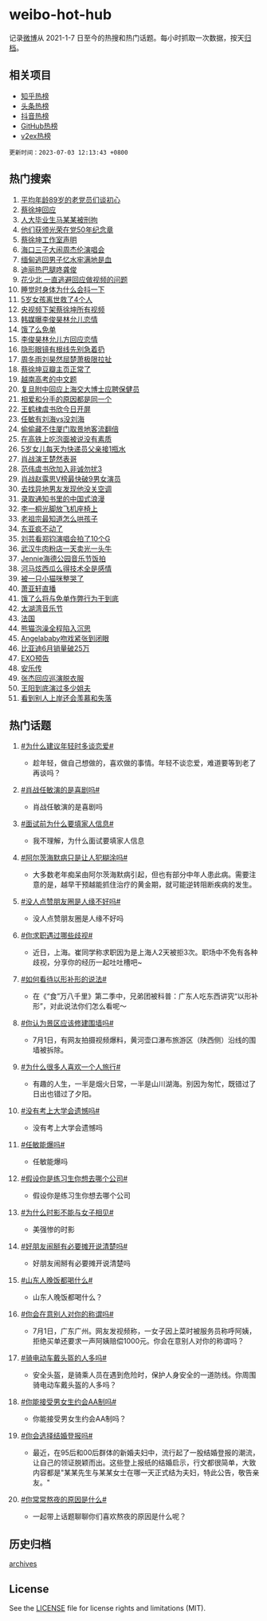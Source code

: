 # weibo-hot-hub

记录[微博](https://www.weibo.com)从 2021-1-7 日至今的热搜和热门话题。每小时抓取一次数据，按天[归档](archives)。

## 相关项目

- [知乎热榜](https://github.com/lonnyzhang423/zhihu-hot-hub)
- [头条热榜](https://github.com/lonnyzhang423/toutiao-hot-hub)
- [抖音热榜](https://github.com/lonnyzhang423/douyin-hot-hub)
- [GitHub热榜](https://github.com/lonnyzhang423/github-hot-hub)
- [v2ex热榜](https://github.com/lonnyzhang423/v2ex-hot-hub)


`更新时间：2023-07-03 12:13:43 +0800`

## 热门搜索

1. [平均年龄89岁的老党员们谈初心](https://m.weibo.cn/search?containerid=100103type%3D1%26t%3D10%26q%3D%23%E5%B9%B3%E5%9D%87%E5%B9%B4%E9%BE%8489%E5%B2%81%E7%9A%84%E8%80%81%E5%85%9A%E5%91%98%E4%BB%AC%E8%B0%88%E5%88%9D%E5%BF%83%23&stream_entry_id=51&isnewpage=1&extparam=seat%3D1%26pos%3D0%26dgr%3D0%26cate%3D10103%26c_type%3D51%26stream_entry_id%3D51%26filter_type%3Drealtimehot%26display_time%3D1688357620%26pre_seqid%3D1688357620450027374181&luicode=10000011&lfid=106003type%253D25%2526t%253D3%2526disable_hot%253D1%2526filter_type%253Drealtimehot)
1. [蔡徐坤回应](https://m.weibo.cn/search?containerid=100103type%3D1%26t%3D10%26q%3D%23%E8%94%A1%E5%BE%90%E5%9D%A4%E5%9B%9E%E5%BA%94%23&stream_entry_id=31&isnewpage=1&extparam=seat%3D1%26pos%3D0%26realpos%3D1%26dgr%3D0%26lcate%3D5001%26stream_entry_id%3D31%26flag%3D4%26band_rank%3D1%26c_type%3D31%26q%3D%2523%25E8%2594%25A1%25E5%25BE%2590%25E5%259D%25A4%25E5%259B%259E%25E5%25BA%2594%2523%26cate%3D5001%26filter_type%3Drealtimehot%26display_time%3D1688357620%26pre_seqid%3D1688357620450027374181&luicode=10000011&lfid=106003type%253D25%2526t%253D3%2526disable_hot%253D1%2526filter_type%253Drealtimehot)
1. [人大毕业生马某某被刑拘](https://m.weibo.cn/search?containerid=100103type%3D1%26t%3D10%26q%3D%23%E4%BA%BA%E5%A4%A7%E6%AF%95%E4%B8%9A%E7%94%9F%E9%A9%AC%E6%9F%90%E6%9F%90%E8%A2%AB%E5%88%91%E6%8B%98%23&stream_entry_id=31&isnewpage=1&extparam=seat%3D1%26pos%3D1%26realpos%3D2%26dgr%3D0%26lcate%3D5001%26stream_entry_id%3D31%26flag%3D4%26band_rank%3D2%26c_type%3D31%26q%3D%2523%25E4%25BA%25BA%25E5%25A4%25A7%25E6%25AF%2595%25E4%25B8%259A%25E7%2594%259F%25E9%25A9%25AC%25E6%259F%2590%25E6%259F%2590%25E8%25A2%25AB%25E5%2588%2591%25E6%258B%2598%2523%26cate%3D5001%26filter_type%3Drealtimehot%26display_time%3D1688357620%26pre_seqid%3D1688357620450027374181&luicode=10000011&lfid=106003type%253D25%2526t%253D3%2526disable_hot%253D1%2526filter_type%253Drealtimehot)
1. [他们获颁光荣在党50年纪念章](https://m.weibo.cn/search?containerid=100103type%3D1%26t%3D10%26q%3D%23%E4%BB%96%E4%BB%AC%E8%8E%B7%E9%A2%81%E5%85%89%E8%8D%A3%E5%9C%A8%E5%85%9A50%E5%B9%B4%E7%BA%AA%E5%BF%B5%E7%AB%A0%23&stream_entry_id=31&isnewpage=1&extparam=seat%3D1%26pos%3D2%26realpos%3D3%26dgr%3D0%26lcate%3D5001%26stream_entry_id%3D31%26flag%3D0%26band_rank%3D3%26c_type%3D31%26q%3D%2523%25E4%25BB%2596%25E4%25BB%25AC%25E8%258E%25B7%25E9%25A2%2581%25E5%2585%2589%25E8%258D%25A3%25E5%259C%25A8%25E5%2585%259A50%25E5%25B9%25B4%25E7%25BA%25AA%25E5%25BF%25B5%25E7%25AB%25A0%2523%26cate%3D5001%26filter_type%3Drealtimehot%26display_time%3D1688357620%26pre_seqid%3D1688357620450027374181&luicode=10000011&lfid=106003type%253D25%2526t%253D3%2526disable_hot%253D1%2526filter_type%253Drealtimehot)
1. [蔡徐坤工作室声明](https://m.weibo.cn/search?containerid=100103type%3D1%26t%3D10%26q%3D%23%E8%94%A1%E5%BE%90%E5%9D%A4%E5%B7%A5%E4%BD%9C%E5%AE%A4%E5%A3%B0%E6%98%8E%23&stream_entry_id=31&isnewpage=1&extparam=seat%3D1%26pos%3D3%26realpos%3D4%26dgr%3D0%26lcate%3D5001%26stream_entry_id%3D31%26flag%3D1%26band_rank%3D4%26c_type%3D31%26q%3D%2523%25E8%2594%25A1%25E5%25BE%2590%25E5%259D%25A4%25E5%25B7%25A5%25E4%25BD%259C%25E5%25AE%25A4%25E5%25A3%25B0%25E6%2598%258E%2523%26cate%3D5001%26filter_type%3Drealtimehot%26display_time%3D1688357620%26pre_seqid%3D1688357620450027374181&luicode=10000011&lfid=106003type%253D25%2526t%253D3%2526disable_hot%253D1%2526filter_type%253Drealtimehot)
1. [海口三子大闹周杰伦演唱会](https://m.weibo.cn/search?containerid=100103type%3D1%26t%3D10%26q%3D%23%E6%B5%B7%E5%8F%A3%E4%B8%89%E5%AD%90%E5%A4%A7%E9%97%B9%E5%91%A8%E6%9D%B0%E4%BC%A6%E6%BC%94%E5%94%B1%E4%BC%9A%23&stream_entry_id=31&isnewpage=1&extparam=seat%3D1%26pos%3D4%26realpos%3D5%26dgr%3D0%26lcate%3D5001%26stream_entry_id%3D31%26flag%3D1%26band_rank%3D5%26c_type%3D31%26q%3D%2523%25E6%25B5%25B7%25E5%258F%25A3%25E4%25B8%2589%25E5%25AD%2590%25E5%25A4%25A7%25E9%2597%25B9%25E5%2591%25A8%25E6%259D%25B0%25E4%25BC%25A6%25E6%25BC%2594%25E5%2594%25B1%25E4%25BC%259A%2523%26cate%3D5001%26filter_type%3Drealtimehot%26display_time%3D1688357620%26pre_seqid%3D1688357620450027374181&luicode=10000011&lfid=106003type%253D25%2526t%253D3%2526disable_hot%253D1%2526filter_type%253Drealtimehot)
1. [缅甸逃回男子忆水牢满地是血](https://m.weibo.cn/search?containerid=100103type%3D1%26t%3D10%26q%3D%23%E7%BC%85%E7%94%B8%E9%80%83%E5%9B%9E%E7%94%B7%E5%AD%90%E5%BF%86%E6%B0%B4%E7%89%A2%E6%BB%A1%E5%9C%B0%E6%98%AF%E8%A1%80%23&stream_entry_id=31&isnewpage=1&extparam=seat%3D1%26pos%3D5%26realpos%3D6%26dgr%3D0%26lcate%3D5001%26stream_entry_id%3D31%26flag%3D2%26band_rank%3D6%26c_type%3D31%26q%3D%2523%25E7%25BC%2585%25E7%2594%25B8%25E9%2580%2583%25E5%259B%259E%25E7%2594%25B7%25E5%25AD%2590%25E5%25BF%2586%25E6%25B0%25B4%25E7%2589%25A2%25E6%25BB%25A1%25E5%259C%25B0%25E6%2598%25AF%25E8%25A1%2580%2523%26cate%3D5001%26filter_type%3Drealtimehot%26display_time%3D1688357620%26pre_seqid%3D1688357620450027374181&luicode=10000011&lfid=106003type%253D25%2526t%253D3%2526disable_hot%253D1%2526filter_type%253Drealtimehot)
1. [迪丽热巴腿咚龚俊](https://m.weibo.cn/search?containerid=100103type%3D1%26t%3D10%26q%3D%23%E8%BF%AA%E4%B8%BD%E7%83%AD%E5%B7%B4%E8%85%BF%E5%92%9A%E9%BE%9A%E4%BF%8A%23&stream_entry_id=31&isnewpage=1&extparam=seat%3D1%26pos%3D6%26realpos%3D7%26dgr%3D0%26lcate%3D5001%26stream_entry_id%3D31%26flag%3D16%26band_rank%3D7%26c_type%3D31%26q%3D%2523%25E8%25BF%25AA%25E4%25B8%25BD%25E7%2583%25AD%25E5%25B7%25B4%25E8%2585%25BF%25E5%2592%259A%25E9%25BE%259A%25E4%25BF%258A%2523%26cate%3D5001%26filter_type%3Drealtimehot%26display_time%3D1688357620%26pre_seqid%3D1688357620450027374181&luicode=10000011&lfid=106003type%253D25%2526t%253D3%2526disable_hot%253D1%2526filter_type%253Drealtimehot)
1. [花少北 一直逃避回应做视频的问题](https://m.weibo.cn/search?containerid=100103type%3D1%26t%3D10%26q%3D%E8%8A%B1%E5%B0%91%E5%8C%97+%E4%B8%80%E7%9B%B4%E9%80%83%E9%81%BF%E5%9B%9E%E5%BA%94%E5%81%9A%E8%A7%86%E9%A2%91%E7%9A%84%E9%97%AE%E9%A2%98&stream_entry_id=31&isnewpage=1&extparam=seat%3D1%26pos%3D7%26realpos%3D8%26dgr%3D0%26lcate%3D5001%26stream_entry_id%3D31%26flag%3D1%26band_rank%3D8%26c_type%3D31%26q%3D%25E8%258A%25B1%25E5%25B0%2591%25E5%258C%2597%2520%25E4%25B8%2580%25E7%259B%25B4%25E9%2580%2583%25E9%2581%25BF%25E5%259B%259E%25E5%25BA%2594%25E5%2581%259A%25E8%25A7%2586%25E9%25A2%2591%25E7%259A%2584%25E9%2597%25AE%25E9%25A2%2598%26cate%3D5001%26filter_type%3Drealtimehot%26display_time%3D1688357620%26pre_seqid%3D1688357620450027374181&luicode=10000011&lfid=106003type%253D25%2526t%253D3%2526disable_hot%253D1%2526filter_type%253Drealtimehot)
1. [睡觉时身体为什么会抖一下](https://m.weibo.cn/search?containerid=100103type%3D1%26t%3D10%26q%3D%23%E7%9D%A1%E8%A7%89%E6%97%B6%E8%BA%AB%E4%BD%93%E4%B8%BA%E4%BB%80%E4%B9%88%E4%BC%9A%E6%8A%96%E4%B8%80%E4%B8%8B%23&stream_entry_id=31&isnewpage=1&extparam=seat%3D1%26pos%3D8%26realpos%3D9%26dgr%3D0%26lcate%3D5001%26stream_entry_id%3D31%26flag%3D2%26band_rank%3D9%26c_type%3D31%26q%3D%2523%25E7%259D%25A1%25E8%25A7%2589%25E6%2597%25B6%25E8%25BA%25AB%25E4%25BD%2593%25E4%25B8%25BA%25E4%25BB%2580%25E4%25B9%2588%25E4%25BC%259A%25E6%258A%2596%25E4%25B8%2580%25E4%25B8%258B%2523%26cate%3D5001%26filter_type%3Drealtimehot%26display_time%3D1688357620%26pre_seqid%3D1688357620450027374181&luicode=10000011&lfid=106003type%253D25%2526t%253D3%2526disable_hot%253D1%2526filter_type%253Drealtimehot)
1. [5岁女孩离世救了4个人](https://m.weibo.cn/search?containerid=100103type%3D1%26t%3D10%26q%3D%235%E5%B2%81%E5%A5%B3%E5%AD%A9%E7%A6%BB%E4%B8%96%E6%95%91%E4%BA%864%E4%B8%AA%E4%BA%BA%23&stream_entry_id=31&isnewpage=1&extparam=seat%3D1%26pos%3D9%26realpos%3D10%26dgr%3D0%26lcate%3D5001%26stream_entry_id%3D31%26flag%3D32768%26band_rank%3D10%26c_type%3D31%26q%3D%25235%25E5%25B2%2581%25E5%25A5%25B3%25E5%25AD%25A9%25E7%25A6%25BB%25E4%25B8%2596%25E6%2595%2591%25E4%25BA%25864%25E4%25B8%25AA%25E4%25BA%25BA%2523%26cate%3D5001%26filter_type%3Drealtimehot%26display_time%3D1688357620%26pre_seqid%3D1688357620450027374181&luicode=10000011&lfid=106003type%253D25%2526t%253D3%2526disable_hot%253D1%2526filter_type%253Drealtimehot)
1. [央视频下架蔡徐坤所有视频](https://m.weibo.cn/search?containerid=100103type%3D1%26t%3D10%26q%3D%23%E5%A4%AE%E8%A7%86%E9%A2%91%E4%B8%8B%E6%9E%B6%E8%94%A1%E5%BE%90%E5%9D%A4%E6%89%80%E6%9C%89%E8%A7%86%E9%A2%91%23&stream_entry_id=31&isnewpage=1&extparam=seat%3D1%26pos%3D10%26realpos%3D11%26dgr%3D0%26lcate%3D5001%26stream_entry_id%3D31%26flag%3D2%26band_rank%3D11%26c_type%3D31%26q%3D%2523%25E5%25A4%25AE%25E8%25A7%2586%25E9%25A2%2591%25E4%25B8%258B%25E6%259E%25B6%25E8%2594%25A1%25E5%25BE%2590%25E5%259D%25A4%25E6%2589%2580%25E6%259C%2589%25E8%25A7%2586%25E9%25A2%2591%2523%26cate%3D5001%26filter_type%3Drealtimehot%26display_time%3D1688357620%26pre_seqid%3D1688357620450027374181&luicode=10000011&lfid=106003type%253D25%2526t%253D3%2526disable_hot%253D1%2526filter_type%253Drealtimehot)
1. [韩媒曝李俊昊林允儿恋情](https://m.weibo.cn/search?containerid=100103type%3D1%26t%3D10%26q%3D%23%E9%9F%A9%E5%AA%92%E6%9B%9D%E6%9D%8E%E4%BF%8A%E6%98%8A%E6%9E%97%E5%85%81%E5%84%BF%E6%81%8B%E6%83%85%23&stream_entry_id=31&isnewpage=1&extparam=seat%3D1%26pos%3D11%26realpos%3D12%26dgr%3D0%26lcate%3D5001%26stream_entry_id%3D31%26flag%3D1%26band_rank%3D12%26c_type%3D31%26q%3D%2523%25E9%259F%25A9%25E5%25AA%2592%25E6%259B%259D%25E6%259D%258E%25E4%25BF%258A%25E6%2598%258A%25E6%259E%2597%25E5%2585%2581%25E5%2584%25BF%25E6%2581%258B%25E6%2583%2585%2523%26cate%3D5001%26filter_type%3Drealtimehot%26display_time%3D1688357620%26pre_seqid%3D1688357620450027374181&luicode=10000011&lfid=106003type%253D25%2526t%253D3%2526disable_hot%253D1%2526filter_type%253Drealtimehot)
1. [饿了么免单](https://m.weibo.cn/search?containerid=100103type%3D1%26t%3D10%26q%3D%E9%A5%BF%E4%BA%86%E4%B9%88%E5%85%8D%E5%8D%95&stream_entry_id=31&isnewpage=1&extparam=seat%3D1%26pos%3D12%26realpos%3D13%26dgr%3D0%26lcate%3D5001%26stream_entry_id%3D31%26flag%3D1%26band_rank%3D13%26c_type%3D31%26q%3D%25E9%25A5%25BF%25E4%25BA%2586%25E4%25B9%2588%25E5%2585%258D%25E5%258D%2595%26cate%3D5001%26filter_type%3Drealtimehot%26display_time%3D1688357620%26pre_seqid%3D1688357620450027374181&luicode=10000011&lfid=106003type%253D25%2526t%253D3%2526disable_hot%253D1%2526filter_type%253Drealtimehot)
1. [李俊昊林允儿方回应恋情](https://m.weibo.cn/search?containerid=100103type%3D1%26t%3D10%26q%3D%23%E6%9D%8E%E4%BF%8A%E6%98%8A%E6%9E%97%E5%85%81%E5%84%BF%E6%96%B9%E5%9B%9E%E5%BA%94%E6%81%8B%E6%83%85%23&stream_entry_id=31&isnewpage=1&extparam=seat%3D1%26pos%3D13%26realpos%3D14%26dgr%3D0%26lcate%3D5001%26stream_entry_id%3D31%26flag%3D1%26band_rank%3D14%26c_type%3D31%26q%3D%2523%25E6%259D%258E%25E4%25BF%258A%25E6%2598%258A%25E6%259E%2597%25E5%2585%2581%25E5%2584%25BF%25E6%2596%25B9%25E5%259B%259E%25E5%25BA%2594%25E6%2581%258B%25E6%2583%2585%2523%26cate%3D5001%26filter_type%3Drealtimehot%26display_time%3D1688357620%26pre_seqid%3D1688357620450027374181&luicode=10000011&lfid=106003type%253D25%2526t%253D3%2526disable_hot%253D1%2526filter_type%253Drealtimehot)
1. [隐形眼镜有根线先别急着扔](https://m.weibo.cn/search?containerid=100103type%3D1%26t%3D10%26q%3D%23%E9%9A%90%E5%BD%A2%E7%9C%BC%E9%95%9C%E6%9C%89%E6%A0%B9%E7%BA%BF%E5%85%88%E5%88%AB%E6%80%A5%E7%9D%80%E6%89%94%23&stream_entry_id=31&isnewpage=1&extparam=seat%3D1%26pos%3D14%26realpos%3D15%26dgr%3D0%26lcate%3D5001%26stream_entry_id%3D31%26flag%3D2%26band_rank%3D15%26c_type%3D31%26q%3D%2523%25E9%259A%2590%25E5%25BD%25A2%25E7%259C%25BC%25E9%2595%259C%25E6%259C%2589%25E6%25A0%25B9%25E7%25BA%25BF%25E5%2585%2588%25E5%2588%25AB%25E6%2580%25A5%25E7%259D%2580%25E6%2589%2594%2523%26cate%3D5001%26filter_type%3Drealtimehot%26display_time%3D1688357620%26pre_seqid%3D1688357620450027374181&luicode=10000011&lfid=106003type%253D25%2526t%253D3%2526disable_hot%253D1%2526filter_type%253Drealtimehot)
1. [周冬雨刘昊然屈楚萧极限拉扯](https://m.weibo.cn/search?containerid=100103type%3D1%26t%3D10%26q%3D%23%E5%91%A8%E5%86%AC%E9%9B%A8%E5%88%98%E6%98%8A%E7%84%B6%E5%B1%88%E6%A5%9A%E8%90%A7%E6%9E%81%E9%99%90%E6%8B%89%E6%89%AF%23&stream_entry_id=31&isnewpage=1&extparam=seat%3D1%26pos%3D15%26realpos%3D16%26dgr%3D0%26lcate%3D5001%26stream_entry_id%3D31%26flag%3D0%26band_rank%3D16%26c_type%3D31%26q%3D%2523%25E5%2591%25A8%25E5%2586%25AC%25E9%259B%25A8%25E5%2588%2598%25E6%2598%258A%25E7%2584%25B6%25E5%25B1%2588%25E6%25A5%259A%25E8%2590%25A7%25E6%259E%2581%25E9%2599%2590%25E6%258B%2589%25E6%2589%25AF%2523%26cate%3D5001%26filter_type%3Drealtimehot%26display_time%3D1688357620%26pre_seqid%3D1688357620450027374181&luicode=10000011&lfid=106003type%253D25%2526t%253D3%2526disable_hot%253D1%2526filter_type%253Drealtimehot)
1. [蔡徐坤豆瓣主页正常了](https://m.weibo.cn/search?containerid=100103type%3D1%26t%3D10%26q%3D%E8%94%A1%E5%BE%90%E5%9D%A4%E8%B1%86%E7%93%A3%E4%B8%BB%E9%A1%B5%E6%AD%A3%E5%B8%B8%E4%BA%86&stream_entry_id=31&isnewpage=1&extparam=seat%3D1%26pos%3D16%26realpos%3D17%26dgr%3D0%26lcate%3D5001%26stream_entry_id%3D31%26flag%3D0%26band_rank%3D17%26c_type%3D31%26q%3D%25E8%2594%25A1%25E5%25BE%2590%25E5%259D%25A4%25E8%25B1%2586%25E7%2593%25A3%25E4%25B8%25BB%25E9%25A1%25B5%25E6%25AD%25A3%25E5%25B8%25B8%25E4%25BA%2586%26cate%3D5001%26filter_type%3Drealtimehot%26display_time%3D1688357620%26pre_seqid%3D1688357620450027374181&luicode=10000011&lfid=106003type%253D25%2526t%253D3%2526disable_hot%253D1%2526filter_type%253Drealtimehot)
1. [越南高考的中文题](https://m.weibo.cn/search?containerid=100103type%3D1%26t%3D10%26q%3D%E8%B6%8A%E5%8D%97%E9%AB%98%E8%80%83%E7%9A%84%E4%B8%AD%E6%96%87%E9%A2%98&stream_entry_id=31&isnewpage=1&extparam=seat%3D1%26pos%3D17%26realpos%3D18%26dgr%3D0%26lcate%3D5001%26stream_entry_id%3D31%26flag%3D0%26band_rank%3D18%26c_type%3D31%26q%3D%25E8%25B6%258A%25E5%258D%2597%25E9%25AB%2598%25E8%2580%2583%25E7%259A%2584%25E4%25B8%25AD%25E6%2596%2587%25E9%25A2%2598%26cate%3D5001%26filter_type%3Drealtimehot%26display_time%3D1688357620%26pre_seqid%3D1688357620450027374181&luicode=10000011&lfid=106003type%253D25%2526t%253D3%2526disable_hot%253D1%2526filter_type%253Drealtimehot)
1. [复旦附中回应上海交大博士应聘保健员](https://m.weibo.cn/search?containerid=100103type%3D1%26t%3D10%26q%3D%23%E5%A4%8D%E6%97%A6%E9%99%84%E4%B8%AD%E5%9B%9E%E5%BA%94%E4%B8%8A%E6%B5%B7%E4%BA%A4%E5%A4%A7%E5%8D%9A%E5%A3%AB%E5%BA%94%E8%81%98%E4%BF%9D%E5%81%A5%E5%91%98%23&stream_entry_id=31&isnewpage=1&extparam=seat%3D1%26pos%3D18%26realpos%3D19%26dgr%3D0%26lcate%3D5001%26stream_entry_id%3D31%26flag%3D1%26band_rank%3D19%26c_type%3D31%26q%3D%2523%25E5%25A4%258D%25E6%2597%25A6%25E9%2599%2584%25E4%25B8%25AD%25E5%259B%259E%25E5%25BA%2594%25E4%25B8%258A%25E6%25B5%25B7%25E4%25BA%25A4%25E5%25A4%25A7%25E5%258D%259A%25E5%25A3%25AB%25E5%25BA%2594%25E8%2581%2598%25E4%25BF%259D%25E5%2581%25A5%25E5%2591%2598%2523%26cate%3D5001%26filter_type%3Drealtimehot%26display_time%3D1688357620%26pre_seqid%3D1688357620450027374181&luicode=10000011&lfid=106003type%253D25%2526t%253D3%2526disable_hot%253D1%2526filter_type%253Drealtimehot)
1. [相爱和分手的原因都是同一个](https://m.weibo.cn/search?containerid=100103type%3D1%26t%3D10%26q%3D%E7%9B%B8%E7%88%B1%E5%92%8C%E5%88%86%E6%89%8B%E7%9A%84%E5%8E%9F%E5%9B%A0%E9%83%BD%E6%98%AF%E5%90%8C%E4%B8%80%E4%B8%AA&stream_entry_id=31&isnewpage=1&extparam=seat%3D1%26pos%3D19%26realpos%3D20%26dgr%3D0%26lcate%3D5001%26stream_entry_id%3D31%26flag%3D0%26band_rank%3D20%26c_type%3D31%26q%3D%25E7%259B%25B8%25E7%2588%25B1%25E5%2592%258C%25E5%2588%2586%25E6%2589%258B%25E7%259A%2584%25E5%258E%259F%25E5%259B%25A0%25E9%2583%25BD%25E6%2598%25AF%25E5%2590%258C%25E4%25B8%2580%25E4%25B8%25AA%26cate%3D5001%26filter_type%3Drealtimehot%26display_time%3D1688357620%26pre_seqid%3D1688357620450027374181&luicode=10000011&lfid=106003type%253D25%2526t%253D3%2526disable_hot%253D1%2526filter_type%253Drealtimehot)
1. [王鹤棣虞书欣今日开屏](https://m.weibo.cn/search?containerid=100103type%3D1%26t%3D10%26q%3D%23%E7%8E%8B%E9%B9%A4%E6%A3%A3%E8%99%9E%E4%B9%A6%E6%AC%A3%E4%BB%8A%E6%97%A5%E5%BC%80%E5%B1%8F%23&stream_entry_id=31&isnewpage=1&extparam=seat%3D1%26pos%3D20%26realpos%3D21%26dgr%3D0%26lcate%3D5001%26stream_entry_id%3D31%26flag%3D1%26band_rank%3D21%26c_type%3D31%26q%3D%2523%25E7%258E%258B%25E9%25B9%25A4%25E6%25A3%25A3%25E8%2599%259E%25E4%25B9%25A6%25E6%25AC%25A3%25E4%25BB%258A%25E6%2597%25A5%25E5%25BC%2580%25E5%25B1%258F%2523%26cate%3D5001%26filter_type%3Drealtimehot%26display_time%3D1688357620%26pre_seqid%3D1688357620450027374181&luicode=10000011&lfid=106003type%253D25%2526t%253D3%2526disable_hot%253D1%2526filter_type%253Drealtimehot)
1. [任敏有刘海vs没刘海](https://m.weibo.cn/search?containerid=100103type%3D1%26t%3D10%26q%3D%23%E4%BB%BB%E6%95%8F%E6%9C%89%E5%88%98%E6%B5%B7vs%E6%B2%A1%E5%88%98%E6%B5%B7%23&stream_entry_id=31&isnewpage=1&extparam=seat%3D1%26pos%3D21%26realpos%3D22%26dgr%3D0%26lcate%3D5001%26stream_entry_id%3D31%26flag%3D1%26band_rank%3D22%26c_type%3D31%26q%3D%2523%25E4%25BB%25BB%25E6%2595%258F%25E6%259C%2589%25E5%2588%2598%25E6%25B5%25B7vs%25E6%25B2%25A1%25E5%2588%2598%25E6%25B5%25B7%2523%26cate%3D5001%26filter_type%3Drealtimehot%26display_time%3D1688357620%26pre_seqid%3D1688357620450027374181&luicode=10000011&lfid=106003type%253D25%2526t%253D3%2526disable_hot%253D1%2526filter_type%253Drealtimehot)
1. [偷偷藏不住厦门取景地客流翻倍](https://m.weibo.cn/search?containerid=100103type%3D1%26t%3D10%26q%3D%23%E5%81%B7%E5%81%B7%E8%97%8F%E4%B8%8D%E4%BD%8F%E5%8E%A6%E9%97%A8%E5%8F%96%E6%99%AF%E5%9C%B0%E5%AE%A2%E6%B5%81%E7%BF%BB%E5%80%8D%23&stream_entry_id=31&isnewpage=1&extparam=seat%3D1%26pos%3D22%26realpos%3D23%26dgr%3D0%26lcate%3D5001%26stream_entry_id%3D31%26flag%3D1%26band_rank%3D23%26c_type%3D31%26q%3D%2523%25E5%2581%25B7%25E5%2581%25B7%25E8%2597%258F%25E4%25B8%258D%25E4%25BD%258F%25E5%258E%25A6%25E9%2597%25A8%25E5%258F%2596%25E6%2599%25AF%25E5%259C%25B0%25E5%25AE%25A2%25E6%25B5%2581%25E7%25BF%25BB%25E5%2580%258D%2523%26cate%3D5001%26filter_type%3Drealtimehot%26display_time%3D1688357620%26pre_seqid%3D1688357620450027374181&luicode=10000011&lfid=106003type%253D25%2526t%253D3%2526disable_hot%253D1%2526filter_type%253Drealtimehot)
1. [在高铁上吃泡面被说没有素质](https://m.weibo.cn/search?containerid=100103type%3D1%26t%3D10%26q%3D%23%E5%9C%A8%E9%AB%98%E9%93%81%E4%B8%8A%E5%90%83%E6%B3%A1%E9%9D%A2%E8%A2%AB%E8%AF%B4%E6%B2%A1%E6%9C%89%E7%B4%A0%E8%B4%A8%23&stream_entry_id=31&isnewpage=1&extparam=seat%3D1%26pos%3D23%26realpos%3D24%26dgr%3D0%26lcate%3D5001%26stream_entry_id%3D31%26flag%3D0%26band_rank%3D24%26c_type%3D31%26q%3D%2523%25E5%259C%25A8%25E9%25AB%2598%25E9%2593%2581%25E4%25B8%258A%25E5%2590%2583%25E6%25B3%25A1%25E9%259D%25A2%25E8%25A2%25AB%25E8%25AF%25B4%25E6%25B2%25A1%25E6%259C%2589%25E7%25B4%25A0%25E8%25B4%25A8%2523%26cate%3D5001%26filter_type%3Drealtimehot%26display_time%3D1688357620%26pre_seqid%3D1688357620450027374181&luicode=10000011&lfid=106003type%253D25%2526t%253D3%2526disable_hot%253D1%2526filter_type%253Drealtimehot)
1. [5岁女儿每天为快递员父亲接1瓶水](https://m.weibo.cn/search?containerid=100103type%3D1%26t%3D10%26q%3D%235%E5%B2%81%E5%A5%B3%E5%84%BF%E6%AF%8F%E5%A4%A9%E4%B8%BA%E5%BF%AB%E9%80%92%E5%91%98%E7%88%B6%E4%BA%B2%E6%8E%A51%E7%93%B6%E6%B0%B4%23&stream_entry_id=31&isnewpage=1&extparam=seat%3D1%26pos%3D24%26realpos%3D25%26dgr%3D0%26lcate%3D5001%26stream_entry_id%3D31%26flag%3D32768%26band_rank%3D25%26c_type%3D31%26q%3D%25235%25E5%25B2%2581%25E5%25A5%25B3%25E5%2584%25BF%25E6%25AF%258F%25E5%25A4%25A9%25E4%25B8%25BA%25E5%25BF%25AB%25E9%2580%2592%25E5%2591%2598%25E7%2588%25B6%25E4%25BA%25B2%25E6%258E%25A51%25E7%2593%25B6%25E6%25B0%25B4%2523%26cate%3D5001%26filter_type%3Drealtimehot%26display_time%3D1688357620%26pre_seqid%3D1688357620450027374181&luicode=10000011&lfid=106003type%253D25%2526t%253D3%2526disable_hot%253D1%2526filter_type%253Drealtimehot)
1. [肖战演王楚然表哥](https://m.weibo.cn/search?containerid=100103type%3D1%26t%3D10%26q%3D%23%E8%82%96%E6%88%98%E6%BC%94%E7%8E%8B%E6%A5%9A%E7%84%B6%E8%A1%A8%E5%93%A5%23&stream_entry_id=31&isnewpage=1&extparam=seat%3D1%26pos%3D25%26realpos%3D26%26dgr%3D0%26lcate%3D5001%26stream_entry_id%3D31%26flag%3D0%26band_rank%3D26%26c_type%3D31%26q%3D%2523%25E8%2582%2596%25E6%2588%2598%25E6%25BC%2594%25E7%258E%258B%25E6%25A5%259A%25E7%2584%25B6%25E8%25A1%25A8%25E5%2593%25A5%2523%26cate%3D5001%26filter_type%3Drealtimehot%26display_time%3D1688357620%26pre_seqid%3D1688357620450027374181&luicode=10000011&lfid=106003type%253D25%2526t%253D3%2526disable_hot%253D1%2526filter_type%253Drealtimehot)
1. [范伟虞书欣加入非诚勿扰3](https://m.weibo.cn/search?containerid=100103type%3D1%26t%3D10%26q%3D%23%E8%8C%83%E4%BC%9F%E8%99%9E%E4%B9%A6%E6%AC%A3%E5%8A%A0%E5%85%A5%E9%9D%9E%E8%AF%9A%E5%8B%BF%E6%89%B03%23&stream_entry_id=31&isnewpage=1&extparam=seat%3D1%26pos%3D26%26realpos%3D27%26dgr%3D0%26lcate%3D5001%26stream_entry_id%3D31%26flag%3D1%26band_rank%3D27%26c_type%3D31%26q%3D%2523%25E8%258C%2583%25E4%25BC%259F%25E8%2599%259E%25E4%25B9%25A6%25E6%25AC%25A3%25E5%258A%25A0%25E5%2585%25A5%25E9%259D%259E%25E8%25AF%259A%25E5%258B%25BF%25E6%2589%25B03%2523%26cate%3D5001%26filter_type%3Drealtimehot%26display_time%3D1688357620%26pre_seqid%3D1688357620450027374181&luicode=10000011&lfid=106003type%253D25%2526t%253D3%2526disable_hot%253D1%2526filter_type%253Drealtimehot)
1. [肖战赵露思V榜最快破9男女演员](https://m.weibo.cn/search?containerid=100103type%3D1%26t%3D10%26q%3D%23%E8%82%96%E6%88%98%E8%B5%B5%E9%9C%B2%E6%80%9DV%E6%A6%9C%E6%9C%80%E5%BF%AB%E7%A0%B49%E7%94%B7%E5%A5%B3%E6%BC%94%E5%91%98%23&stream_entry_id=31&isnewpage=1&extparam=seat%3D1%26pos%3D27%26realpos%3D28%26dgr%3D0%26lcate%3D5001%26stream_entry_id%3D31%26flag%3D0%26band_rank%3D28%26c_type%3D31%26q%3D%2523%25E8%2582%2596%25E6%2588%2598%25E8%25B5%25B5%25E9%259C%25B2%25E6%2580%259DV%25E6%25A6%259C%25E6%259C%2580%25E5%25BF%25AB%25E7%25A0%25B49%25E7%2594%25B7%25E5%25A5%25B3%25E6%25BC%2594%25E5%2591%2598%2523%26cate%3D5001%26filter_type%3Drealtimehot%26display_time%3D1688357620%26pre_seqid%3D1688357620450027374181&luicode=10000011&lfid=106003type%253D25%2526t%253D3%2526disable_hot%253D1%2526filter_type%253Drealtimehot)
1. [去找异地男友发现他没关空调](https://m.weibo.cn/search?containerid=100103type%3D1%26t%3D10%26q%3D%23%E5%8E%BB%E6%89%BE%E5%BC%82%E5%9C%B0%E7%94%B7%E5%8F%8B%E5%8F%91%E7%8E%B0%E4%BB%96%E6%B2%A1%E5%85%B3%E7%A9%BA%E8%B0%83%23&stream_entry_id=31&isnewpage=1&extparam=seat%3D1%26pos%3D28%26realpos%3D29%26dgr%3D0%26lcate%3D5001%26stream_entry_id%3D31%26flag%3D1%26band_rank%3D29%26c_type%3D31%26q%3D%2523%25E5%258E%25BB%25E6%2589%25BE%25E5%25BC%2582%25E5%259C%25B0%25E7%2594%25B7%25E5%258F%258B%25E5%258F%2591%25E7%258E%25B0%25E4%25BB%2596%25E6%25B2%25A1%25E5%2585%25B3%25E7%25A9%25BA%25E8%25B0%2583%2523%26cate%3D5001%26filter_type%3Drealtimehot%26display_time%3D1688357620%26pre_seqid%3D1688357620450027374181&luicode=10000011&lfid=106003type%253D25%2526t%253D3%2526disable_hot%253D1%2526filter_type%253Drealtimehot)
1. [录取通知书里的中国式浪漫](https://m.weibo.cn/search?containerid=100103type%3D1%26t%3D10%26q%3D%23%E5%BD%95%E5%8F%96%E9%80%9A%E7%9F%A5%E4%B9%A6%E9%87%8C%E7%9A%84%E4%B8%AD%E5%9B%BD%E5%BC%8F%E6%B5%AA%E6%BC%AB%23&stream_entry_id=31&isnewpage=1&extparam=seat%3D1%26pos%3D29%26realpos%3D30%26dgr%3D0%26lcate%3D5001%26stream_entry_id%3D31%26flag%3D1%26band_rank%3D30%26c_type%3D31%26q%3D%2523%25E5%25BD%2595%25E5%258F%2596%25E9%2580%259A%25E7%259F%25A5%25E4%25B9%25A6%25E9%2587%258C%25E7%259A%2584%25E4%25B8%25AD%25E5%259B%25BD%25E5%25BC%258F%25E6%25B5%25AA%25E6%25BC%25AB%2523%26cate%3D5001%26filter_type%3Drealtimehot%26display_time%3D1688357620%26pre_seqid%3D1688357620450027374181&luicode=10000011&lfid=106003type%253D25%2526t%253D3%2526disable_hot%253D1%2526filter_type%253Drealtimehot)
1. [李一桐光脚放飞机座椅上](https://m.weibo.cn/search?containerid=100103type%3D1%26t%3D10%26q%3D%23%E6%9D%8E%E4%B8%80%E6%A1%90%E5%85%89%E8%84%9A%E6%94%BE%E9%A3%9E%E6%9C%BA%E5%BA%A7%E6%A4%85%E4%B8%8A%23&stream_entry_id=31&isnewpage=1&extparam=seat%3D1%26pos%3D30%26realpos%3D31%26dgr%3D0%26lcate%3D5001%26stream_entry_id%3D31%26flag%3D0%26band_rank%3D31%26c_type%3D31%26q%3D%2523%25E6%259D%258E%25E4%25B8%2580%25E6%25A1%2590%25E5%2585%2589%25E8%2584%259A%25E6%2594%25BE%25E9%25A3%259E%25E6%259C%25BA%25E5%25BA%25A7%25E6%25A4%2585%25E4%25B8%258A%2523%26cate%3D5001%26filter_type%3Drealtimehot%26display_time%3D1688357620%26pre_seqid%3D1688357620450027374181&luicode=10000011&lfid=106003type%253D25%2526t%253D3%2526disable_hot%253D1%2526filter_type%253Drealtimehot)
1. [老祖宗最知道怎么哄孩子](https://m.weibo.cn/search?containerid=100103type%3D1%26t%3D10%26q%3D%23%E8%80%81%E7%A5%96%E5%AE%97%E6%9C%80%E7%9F%A5%E9%81%93%E6%80%8E%E4%B9%88%E5%93%84%E5%AD%A9%E5%AD%90%23&stream_entry_id=31&isnewpage=1&extparam=seat%3D1%26pos%3D31%26realpos%3D32%26dgr%3D0%26lcate%3D5001%26stream_entry_id%3D31%26flag%3D1%26band_rank%3D32%26c_type%3D31%26q%3D%2523%25E8%2580%2581%25E7%25A5%2596%25E5%25AE%2597%25E6%259C%2580%25E7%259F%25A5%25E9%2581%2593%25E6%2580%258E%25E4%25B9%2588%25E5%2593%2584%25E5%25AD%25A9%25E5%25AD%2590%2523%26cate%3D5001%26filter_type%3Drealtimehot%26display_time%3D1688357620%26pre_seqid%3D1688357620450027374181&luicode=10000011&lfid=106003type%253D25%2526t%253D3%2526disable_hot%253D1%2526filter_type%253Drealtimehot)
1. [东亚疯不动了](https://m.weibo.cn/search?containerid=100103type%3D1%26t%3D10%26q%3D%E4%B8%9C%E4%BA%9A%E7%96%AF%E4%B8%8D%E5%8A%A8%E4%BA%86&stream_entry_id=31&isnewpage=1&extparam=seat%3D1%26pos%3D32%26realpos%3D33%26dgr%3D0%26lcate%3D5001%26stream_entry_id%3D31%26flag%3D0%26band_rank%3D33%26c_type%3D31%26q%3D%25E4%25B8%259C%25E4%25BA%259A%25E7%2596%25AF%25E4%25B8%258D%25E5%258A%25A8%25E4%25BA%2586%26cate%3D5001%26filter_type%3Drealtimehot%26display_time%3D1688357620%26pre_seqid%3D1688357620450027374181&luicode=10000011&lfid=106003type%253D25%2526t%253D3%2526disable_hot%253D1%2526filter_type%253Drealtimehot)
1. [刘芸看郑钧演唱会拍了10个G](https://m.weibo.cn/search?containerid=100103type%3D1%26t%3D10%26q%3D%23%E5%88%98%E8%8A%B8%E7%9C%8B%E9%83%91%E9%92%A7%E6%BC%94%E5%94%B1%E4%BC%9A%E6%8B%8D%E4%BA%8610%E4%B8%AAG%23&stream_entry_id=31&isnewpage=1&extparam=seat%3D1%26pos%3D33%26realpos%3D34%26dgr%3D0%26lcate%3D5001%26stream_entry_id%3D31%26flag%3D0%26band_rank%3D34%26c_type%3D31%26q%3D%2523%25E5%2588%2598%25E8%258A%25B8%25E7%259C%258B%25E9%2583%2591%25E9%2592%25A7%25E6%25BC%2594%25E5%2594%25B1%25E4%25BC%259A%25E6%258B%258D%25E4%25BA%258610%25E4%25B8%25AAG%2523%26cate%3D5001%26filter_type%3Drealtimehot%26display_time%3D1688357620%26pre_seqid%3D1688357620450027374181&luicode=10000011&lfid=106003type%253D25%2526t%253D3%2526disable_hot%253D1%2526filter_type%253Drealtimehot)
1. [武汉牛肉粉店一天卖光一头牛](https://m.weibo.cn/search?containerid=100103type%3D1%26t%3D10%26q%3D%23%E6%AD%A6%E6%B1%89%E7%89%9B%E8%82%89%E7%B2%89%E5%BA%97%E4%B8%80%E5%A4%A9%E5%8D%96%E5%85%89%E4%B8%80%E5%A4%B4%E7%89%9B%23&stream_entry_id=31&isnewpage=1&extparam=seat%3D1%26pos%3D34%26realpos%3D35%26dgr%3D0%26lcate%3D5001%26stream_entry_id%3D31%26flag%3D0%26band_rank%3D35%26c_type%3D31%26q%3D%2523%25E6%25AD%25A6%25E6%25B1%2589%25E7%2589%259B%25E8%2582%2589%25E7%25B2%2589%25E5%25BA%2597%25E4%25B8%2580%25E5%25A4%25A9%25E5%258D%2596%25E5%2585%2589%25E4%25B8%2580%25E5%25A4%25B4%25E7%2589%259B%2523%26cate%3D5001%26filter_type%3Drealtimehot%26display_time%3D1688357620%26pre_seqid%3D1688357620450027374181&luicode=10000011&lfid=106003type%253D25%2526t%253D3%2526disable_hot%253D1%2526filter_type%253Drealtimehot)
1. [Jennie海德公园音乐节饭拍](https://m.weibo.cn/search?containerid=100103type%3D1%26t%3D10%26q%3D%23Jennie%E6%B5%B7%E5%BE%B7%E5%85%AC%E5%9B%AD%E9%9F%B3%E4%B9%90%E8%8A%82%E9%A5%AD%E6%8B%8D%23&stream_entry_id=31&isnewpage=1&extparam=seat%3D1%26pos%3D35%26realpos%3D36%26dgr%3D0%26lcate%3D5001%26stream_entry_id%3D31%26flag%3D0%26band_rank%3D36%26c_type%3D31%26q%3D%2523Jennie%25E6%25B5%25B7%25E5%25BE%25B7%25E5%2585%25AC%25E5%259B%25AD%25E9%259F%25B3%25E4%25B9%2590%25E8%258A%2582%25E9%25A5%25AD%25E6%258B%258D%2523%26cate%3D5001%26filter_type%3Drealtimehot%26display_time%3D1688357620%26pre_seqid%3D1688357620450027374181&luicode=10000011&lfid=106003type%253D25%2526t%253D3%2526disable_hot%253D1%2526filter_type%253Drealtimehot)
1. [河马炫西瓜么得技术全是感情](https://m.weibo.cn/search?containerid=100103type%3D1%26t%3D10%26q%3D%23%E6%B2%B3%E9%A9%AC%E7%82%AB%E8%A5%BF%E7%93%9C%E4%B9%88%E5%BE%97%E6%8A%80%E6%9C%AF%E5%85%A8%E6%98%AF%E6%84%9F%E6%83%85%23&stream_entry_id=31&isnewpage=1&extparam=seat%3D1%26pos%3D36%26realpos%3D37%26dgr%3D0%26lcate%3D5001%26stream_entry_id%3D31%26flag%3D32768%26band_rank%3D37%26c_type%3D31%26q%3D%2523%25E6%25B2%25B3%25E9%25A9%25AC%25E7%2582%25AB%25E8%25A5%25BF%25E7%2593%259C%25E4%25B9%2588%25E5%25BE%2597%25E6%258A%2580%25E6%259C%25AF%25E5%2585%25A8%25E6%2598%25AF%25E6%2584%259F%25E6%2583%2585%2523%26cate%3D5001%26filter_type%3Drealtimehot%26display_time%3D1688357620%26pre_seqid%3D1688357620450027374181&luicode=10000011&lfid=106003type%253D25%2526t%253D3%2526disable_hot%253D1%2526filter_type%253Drealtimehot)
1. [被一只小猫咪整哭了](https://m.weibo.cn/search?containerid=100103type%3D1%26t%3D10%26q%3D%E8%A2%AB%E4%B8%80%E5%8F%AA%E5%B0%8F%E7%8C%AB%E5%92%AA%E6%95%B4%E5%93%AD%E4%BA%86&stream_entry_id=31&isnewpage=1&extparam=seat%3D1%26pos%3D37%26realpos%3D38%26dgr%3D0%26lcate%3D5001%26stream_entry_id%3D31%26flag%3D1%26band_rank%3D38%26c_type%3D31%26q%3D%25E8%25A2%25AB%25E4%25B8%2580%25E5%258F%25AA%25E5%25B0%258F%25E7%258C%25AB%25E5%2592%25AA%25E6%2595%25B4%25E5%2593%25AD%25E4%25BA%2586%26cate%3D5001%26filter_type%3Drealtimehot%26display_time%3D1688357620%26pre_seqid%3D1688357620450027374181&luicode=10000011&lfid=106003type%253D25%2526t%253D3%2526disable_hot%253D1%2526filter_type%253Drealtimehot)
1. [萧亚轩直播](https://m.weibo.cn/search?containerid=100103type%3D1%26t%3D10%26q%3D%E8%90%A7%E4%BA%9A%E8%BD%A9%E7%9B%B4%E6%92%AD&stream_entry_id=31&isnewpage=1&extparam=seat%3D1%26pos%3D38%26realpos%3D39%26dgr%3D0%26lcate%3D5001%26stream_entry_id%3D31%26flag%3D0%26band_rank%3D39%26c_type%3D31%26q%3D%25E8%2590%25A7%25E4%25BA%259A%25E8%25BD%25A9%25E7%259B%25B4%25E6%2592%25AD%26cate%3D5001%26filter_type%3Drealtimehot%26display_time%3D1688357620%26pre_seqid%3D1688357620450027374181&luicode=10000011&lfid=106003type%253D25%2526t%253D3%2526disable_hot%253D1%2526filter_type%253Drealtimehot)
1. [饿了么将与免单作弊行为干到底](https://m.weibo.cn/search?containerid=100103type%3D1%26t%3D10%26q%3D%23%E9%A5%BF%E4%BA%86%E4%B9%88%E5%B0%86%E4%B8%8E%E5%85%8D%E5%8D%95%E4%BD%9C%E5%BC%8A%E8%A1%8C%E4%B8%BA%E5%B9%B2%E5%88%B0%E5%BA%95%23&stream_entry_id=31&isnewpage=1&extparam=seat%3D1%26pos%3D39%26realpos%3D40%26dgr%3D0%26lcate%3D5001%26stream_entry_id%3D31%26flag%3D0%26band_rank%3D40%26c_type%3D31%26adid%3D195364%26q%3D%2523%25E9%25A5%25BF%25E4%25BA%2586%25E4%25B9%2588%25E5%25B0%2586%25E4%25B8%258E%25E5%2585%258D%25E5%258D%2595%25E4%25BD%259C%25E5%25BC%258A%25E8%25A1%258C%25E4%25B8%25BA%25E5%25B9%25B2%25E5%2588%25B0%25E5%25BA%2595%2523%26cate%3D5001%26filter_type%3Drealtimehot%26display_time%3D1688357620%26pre_seqid%3D1688357620450027374181&luicode=10000011&lfid=106003type%253D25%2526t%253D3%2526disable_hot%253D1%2526filter_type%253Drealtimehot)
1. [太湖湾音乐节](https://m.weibo.cn/search?containerid=100103type%3D1%26t%3D10%26q%3D%E5%A4%AA%E6%B9%96%E6%B9%BE%E9%9F%B3%E4%B9%90%E8%8A%82&stream_entry_id=31&isnewpage=1&extparam=seat%3D1%26pos%3D40%26realpos%3D41%26dgr%3D0%26lcate%3D5001%26stream_entry_id%3D31%26flag%3D1%26band_rank%3D41%26c_type%3D31%26q%3D%25E5%25A4%25AA%25E6%25B9%2596%25E6%25B9%25BE%25E9%259F%25B3%25E4%25B9%2590%25E8%258A%2582%26cate%3D5001%26filter_type%3Drealtimehot%26display_time%3D1688357620%26pre_seqid%3D1688357620450027374181&luicode=10000011&lfid=106003type%253D25%2526t%253D3%2526disable_hot%253D1%2526filter_type%253Drealtimehot)
1. [法国](https://m.weibo.cn/search?containerid=100103type%3D1%26t%3D10%26q%3D%23%E6%B3%95%E5%9B%BD%23&stream_entry_id=31&isnewpage=1&extparam=seat%3D1%26pos%3D41%26realpos%3D42%26dgr%3D0%26lcate%3D5001%26stream_entry_id%3D31%26flag%3D0%26band_rank%3D42%26c_type%3D31%26q%3D%2523%25E6%25B3%2595%25E5%259B%25BD%2523%26cate%3D5001%26filter_type%3Drealtimehot%26display_time%3D1688357620%26pre_seqid%3D1688357620450027374181&luicode=10000011&lfid=106003type%253D25%2526t%253D3%2526disable_hot%253D1%2526filter_type%253Drealtimehot)
1. [熊猫泡澡全程陷入沉思](https://m.weibo.cn/search?containerid=100103type%3D1%26t%3D10%26q%3D%23%E7%86%8A%E7%8C%AB%E6%B3%A1%E6%BE%A1%E5%85%A8%E7%A8%8B%E9%99%B7%E5%85%A5%E6%B2%89%E6%80%9D%23&stream_entry_id=31&isnewpage=1&extparam=seat%3D1%26pos%3D42%26realpos%3D43%26dgr%3D0%26lcate%3D5001%26stream_entry_id%3D31%26flag%3D32768%26band_rank%3D43%26c_type%3D31%26q%3D%2523%25E7%2586%258A%25E7%258C%25AB%25E6%25B3%25A1%25E6%25BE%25A1%25E5%2585%25A8%25E7%25A8%258B%25E9%2599%25B7%25E5%2585%25A5%25E6%25B2%2589%25E6%2580%259D%2523%26cate%3D5001%26filter_type%3Drealtimehot%26display_time%3D1688357620%26pre_seqid%3D1688357620450027374181&luicode=10000011&lfid=106003type%253D25%2526t%253D3%2526disable_hot%253D1%2526filter_type%253Drealtimehot)
1. [Angelababy吻戏紧张到闭眼](https://m.weibo.cn/search?containerid=100103type%3D1%26t%3D10%26q%3D%23Angelababy%E5%90%BB%E6%88%8F%E7%B4%A7%E5%BC%A0%E5%88%B0%E9%97%AD%E7%9C%BC%23&stream_entry_id=31&isnewpage=1&extparam=seat%3D1%26pos%3D43%26realpos%3D44%26dgr%3D0%26lcate%3D5001%26stream_entry_id%3D31%26flag%3D0%26band_rank%3D44%26c_type%3D31%26q%3D%2523Angelababy%25E5%2590%25BB%25E6%2588%258F%25E7%25B4%25A7%25E5%25BC%25A0%25E5%2588%25B0%25E9%2597%25AD%25E7%259C%25BC%2523%26cate%3D5001%26filter_type%3Drealtimehot%26display_time%3D1688357620%26pre_seqid%3D1688357620450027374181&luicode=10000011&lfid=106003type%253D25%2526t%253D3%2526disable_hot%253D1%2526filter_type%253Drealtimehot)
1. [比亚迪6月销量破25万](https://m.weibo.cn/search?containerid=100103type%3D1%26t%3D10%26q%3D%23%E6%AF%94%E4%BA%9A%E8%BF%AA6%E6%9C%88%E9%94%80%E9%87%8F%E7%A0%B425%E4%B8%87%23&stream_entry_id=31&isnewpage=1&extparam=seat%3D1%26pos%3D44%26realpos%3D45%26dgr%3D0%26lcate%3D5001%26stream_entry_id%3D31%26flag%3D0%26band_rank%3D45%26c_type%3D31%26adid%3D195360%26q%3D%2523%25E6%25AF%2594%25E4%25BA%259A%25E8%25BF%25AA6%25E6%259C%2588%25E9%2594%2580%25E9%2587%258F%25E7%25A0%25B425%25E4%25B8%2587%2523%26cate%3D5001%26filter_type%3Drealtimehot%26display_time%3D1688357620%26pre_seqid%3D1688357620450027374181&luicode=10000011&lfid=106003type%253D25%2526t%253D3%2526disable_hot%253D1%2526filter_type%253Drealtimehot)
1. [EXO预告](https://m.weibo.cn/search?containerid=100103type%3D1%26t%3D10%26q%3DEXO%E9%A2%84%E5%91%8A&stream_entry_id=31&isnewpage=1&extparam=seat%3D1%26pos%3D45%26realpos%3D46%26dgr%3D0%26lcate%3D5001%26stream_entry_id%3D31%26flag%3D0%26band_rank%3D46%26c_type%3D31%26q%3DEXO%25E9%25A2%2584%25E5%2591%258A%26cate%3D5001%26filter_type%3Drealtimehot%26display_time%3D1688357620%26pre_seqid%3D1688357620450027374181&luicode=10000011&lfid=106003type%253D25%2526t%253D3%2526disable_hot%253D1%2526filter_type%253Drealtimehot)
1. [安乐传](https://m.weibo.cn/search?containerid=100103type%3D1%26t%3D10%26q%3D%E5%AE%89%E4%B9%90%E4%BC%A0&stream_entry_id=31&isnewpage=1&extparam=seat%3D1%26pos%3D46%26realpos%3D47%26dgr%3D0%26lcate%3D5001%26stream_entry_id%3D31%26flag%3D0%26band_rank%3D47%26c_type%3D31%26q%3D%25E5%25AE%2589%25E4%25B9%2590%25E4%25BC%25A0%26cate%3D5001%26filter_type%3Drealtimehot%26display_time%3D1688357620%26pre_seqid%3D1688357620450027374181&luicode=10000011&lfid=106003type%253D25%2526t%253D3%2526disable_hot%253D1%2526filter_type%253Drealtimehot)
1. [张杰回应巡演脱衣服](https://m.weibo.cn/search?containerid=100103type%3D1%26t%3D10%26q%3D%23%E5%BC%A0%E6%9D%B0%E5%9B%9E%E5%BA%94%E5%B7%A1%E6%BC%94%E8%84%B1%E8%A1%A3%E6%9C%8D%23&stream_entry_id=31&isnewpage=1&extparam=seat%3D1%26pos%3D47%26realpos%3D48%26dgr%3D0%26lcate%3D5001%26stream_entry_id%3D31%26flag%3D0%26band_rank%3D48%26c_type%3D31%26q%3D%2523%25E5%25BC%25A0%25E6%259D%25B0%25E5%259B%259E%25E5%25BA%2594%25E5%25B7%25A1%25E6%25BC%2594%25E8%2584%25B1%25E8%25A1%25A3%25E6%259C%258D%2523%26cate%3D5001%26filter_type%3Drealtimehot%26display_time%3D1688357620%26pre_seqid%3D1688357620450027374181&luicode=10000011&lfid=106003type%253D25%2526t%253D3%2526disable_hot%253D1%2526filter_type%253Drealtimehot)
1. [王阳到底演过多少姐夫](https://m.weibo.cn/search?containerid=100103type%3D1%26t%3D10%26q%3D%23%E7%8E%8B%E9%98%B3%E5%88%B0%E5%BA%95%E6%BC%94%E8%BF%87%E5%A4%9A%E5%B0%91%E5%A7%90%E5%A4%AB%23&stream_entry_id=31&isnewpage=1&extparam=seat%3D1%26pos%3D48%26realpos%3D49%26dgr%3D0%26lcate%3D5001%26stream_entry_id%3D31%26flag%3D0%26band_rank%3D49%26c_type%3D31%26q%3D%2523%25E7%258E%258B%25E9%2598%25B3%25E5%2588%25B0%25E5%25BA%2595%25E6%25BC%2594%25E8%25BF%2587%25E5%25A4%259A%25E5%25B0%2591%25E5%25A7%2590%25E5%25A4%25AB%2523%26cate%3D5001%26filter_type%3Drealtimehot%26display_time%3D1688357620%26pre_seqid%3D1688357620450027374181&luicode=10000011&lfid=106003type%253D25%2526t%253D3%2526disable_hot%253D1%2526filter_type%253Drealtimehot)
1. [看到别人上岸还会羡慕和失落](https://m.weibo.cn/search?containerid=100103type%3D1%26t%3D10%26q%3D%E7%9C%8B%E5%88%B0%E5%88%AB%E4%BA%BA%E4%B8%8A%E5%B2%B8%E8%BF%98%E4%BC%9A%E7%BE%A1%E6%85%95%E5%92%8C%E5%A4%B1%E8%90%BD&stream_entry_id=31&isnewpage=1&extparam=seat%3D1%26pos%3D49%26realpos%3D50%26dgr%3D0%26lcate%3D5001%26stream_entry_id%3D31%26flag%3D1%26band_rank%3D50%26c_type%3D31%26q%3D%25E7%259C%258B%25E5%2588%25B0%25E5%2588%25AB%25E4%25BA%25BA%25E4%25B8%258A%25E5%25B2%25B8%25E8%25BF%2598%25E4%25BC%259A%25E7%25BE%25A1%25E6%2585%2595%25E5%2592%258C%25E5%25A4%25B1%25E8%2590%25BD%26cate%3D5001%26filter_type%3Drealtimehot%26display_time%3D1688357620%26pre_seqid%3D1688357620450027374181&luicode=10000011&lfid=106003type%253D25%2526t%253D3%2526disable_hot%253D1%2526filter_type%253Drealtimehot)

## 热门话题

1. [#为什么建议年轻时多谈恋爱#](https://m.weibo.cn/search?containerid=231522type%3D1%26t%3D10%26q%3D%23%E4%B8%BA%E4%BB%80%E4%B9%88%E5%BB%BA%E8%AE%AE%E5%B9%B4%E8%BD%BB%E6%97%B6%E5%A4%9A%E8%B0%88%E6%81%8B%E7%88%B1%23&stream_entry_id=128&isnewpage=1&extparam=seat%3D1%26pos%3D1-0-0%26dgr%3D0%26c_type%3D128%26unitid%3D1688302888100%26cate%3D5004%26lcate%3D5004%26display_time%3D1688357622%26pre_seqid%3D168835762290002023137&luicode=10000011&lfid=231648_-_4)
    - 趁年轻，做自己想做的，喜欢做的事情。年轻不谈恋爱，难道要等到老了再谈吗？

1. [#肖战任敏演的是喜剧吗#](https://m.weibo.cn/search?containerid=231522type%3D1%26t%3D10%26q%3D%23%E8%82%96%E6%88%98%E4%BB%BB%E6%95%8F%E6%BC%94%E7%9A%84%E6%98%AF%E5%96%9C%E5%89%A7%E5%90%97%23&stream_entry_id=128&isnewpage=1&extparam=seat%3D1%26pos%3D1-0-1%26dgr%3D0%26c_type%3D128%26unitid%3D1688354221521%26cate%3D5004%26lcate%3D5004%26display_time%3D1688357622%26pre_seqid%3D168835762290002023137&luicode=10000011&lfid=231648_-_4)
    - 肖战任敏演的是喜剧吗

1. [#面试前为什么要填家人信息#](https://m.weibo.cn/search?containerid=231522type%3D1%26t%3D10%26q%3D%23%E9%9D%A2%E8%AF%95%E5%89%8D%E4%B8%BA%E4%BB%80%E4%B9%88%E8%A6%81%E5%A1%AB%E5%AE%B6%E4%BA%BA%E4%BF%A1%E6%81%AF%23&stream_entry_id=128&isnewpage=1&extparam=seat%3D1%26pos%3D1-0-2%26dgr%3D0%26c_type%3D128%26unitid%3D1688355398875%26cate%3D5004%26lcate%3D5004%26display_time%3D1688357622%26pre_seqid%3D168835762290002023137&luicode=10000011&lfid=231648_-_4)
    - 我不理解，为什么面试要填家人信息

1. [#阿尔茨海默病只是让人犯糊涂吗#](https://m.weibo.cn/search?containerid=231522type%3D1%26t%3D10%26q%3D%23%E9%98%BF%E5%B0%94%E8%8C%A8%E6%B5%B7%E9%BB%98%E7%97%85%E5%8F%AA%E6%98%AF%E8%AE%A9%E4%BA%BA%E7%8A%AF%E7%B3%8A%E6%B6%82%E5%90%97%23&stream_entry_id=128&isnewpage=1&extparam=seat%3D1%26pos%3D1-0-3%26dgr%3D0%26c_type%3D128%26unitid%3D1688303192117%26cate%3D5004%26lcate%3D5004%26display_time%3D1688357622%26pre_seqid%3D168835762290002023137&luicode=10000011&lfid=231648_-_4)
    - 大多数老年痴呆由阿尔茨海默病引起，但也有部分中年人患此病。需要注意的是，越早干预越能抓住治疗的黄金期，就可能逆转阻断疾病的发生。

1. [#没人点赞朋友圈是人缘不好吗#](https://m.weibo.cn/search?containerid=231522type%3D1%26t%3D10%26q%3D%23%E6%B2%A1%E4%BA%BA%E7%82%B9%E8%B5%9E%E6%9C%8B%E5%8F%8B%E5%9C%88%E6%98%AF%E4%BA%BA%E7%BC%98%E4%B8%8D%E5%A5%BD%E5%90%97%23&stream_entry_id=128&isnewpage=1&extparam=seat%3D1%26pos%3D1-0-4%26dgr%3D0%26c_type%3D128%26unitid%3D1688297498860%26cate%3D5004%26lcate%3D5004%26display_time%3D1688357622%26pre_seqid%3D168835762290002023137&luicode=10000011&lfid=231648_-_4)
    - 没人点赞朋友圈是人缘不好吗

1. [#你求职遇过哪些歧视#](https://m.weibo.cn/search?containerid=231522type%3D1%26t%3D10%26q%3D%23%E4%BD%A0%E6%B1%82%E8%81%8C%E9%81%87%E8%BF%87%E5%93%AA%E4%BA%9B%E6%AD%A7%E8%A7%86%23&stream_entry_id=128&isnewpage=1&extparam=seat%3D1%26pos%3D1-0-5%26dgr%3D0%26c_type%3D128%26unitid%3D1688308894822%26cate%3D5004%26lcate%3D5004%26display_time%3D1688357622%26pre_seqid%3D168835762290002023137&luicode=10000011&lfid=231648_-_4)
    - 近日，上海。崔同学称求职因为是上海人2天被拒3次。职场中不免有各种歧视，分享你的经历一起吐吐槽吧~

1. [#如何看待以形补形的说法#](https://m.weibo.cn/search?containerid=231522type%3D1%26t%3D10%26q%3D%23%E5%A6%82%E4%BD%95%E7%9C%8B%E5%BE%85%E4%BB%A5%E5%BD%A2%E8%A1%A5%E5%BD%A2%E7%9A%84%E8%AF%B4%E6%B3%95%23&stream_entry_id=128&isnewpage=1&extparam=seat%3D1%26pos%3D1-0-6%26dgr%3D0%26c_type%3D128%26unitid%3D1688352994832%26cate%3D5004%26lcate%3D5004%26display_time%3D1688357622%26pre_seqid%3D168835762290002023137&luicode=10000011&lfid=231648_-_4)
    - 在《“食”万八千里》第二季中，兄弟团被科普：广东人吃东西讲究“以形补形”，对此说法你们怎么看呢～

1. [#你认为景区应该修建围墙吗#](https://m.weibo.cn/search?containerid=231522type%3D1%26t%3D10%26q%3D%23%E4%BD%A0%E8%AE%A4%E4%B8%BA%E6%99%AF%E5%8C%BA%E5%BA%94%E8%AF%A5%E4%BF%AE%E5%BB%BA%E5%9B%B4%E5%A2%99%E5%90%97%23&stream_entry_id=128&isnewpage=1&extparam=seat%3D1%26pos%3D1-0-7%26dgr%3D0%26c_type%3D128%26unitid%3D1688314016225%26cate%3D5004%26lcate%3D5004%26display_time%3D1688357622%26pre_seqid%3D168835762290002023137&luicode=10000011&lfid=231648_-_4)
    - 7月1日，有网友拍摄视频爆料，黄河壶口瀑布旅游区（陕西侧）沿线的围墙被拆除。

1. [#为什么很多人喜欢一个人旅行#](https://m.weibo.cn/search?containerid=231522type%3D1%26t%3D10%26q%3D%23%E4%B8%BA%E4%BB%80%E4%B9%88%E5%BE%88%E5%A4%9A%E4%BA%BA%E5%96%9C%E6%AC%A2%E4%B8%80%E4%B8%AA%E4%BA%BA%E6%97%85%E8%A1%8C%23&stream_entry_id=128&isnewpage=1&extparam=seat%3D1%26pos%3D1-0-8%26dgr%3D0%26c_type%3D128%26unitid%3D1688207250448%26cate%3D5004%26lcate%3D5004%26display_time%3D1688357622%26pre_seqid%3D168835762290002023137&luicode=10000011&lfid=231648_-_4)
    - 有趣的人生，一半是烟火日常，一半是山川湖海。别因为匆忙，既错过了日出也错过了夕阳。

1. [#没有考上大学会遗憾吗#](https://m.weibo.cn/search?containerid=231522type%3D1%26t%3D10%26q%3D%23%E6%B2%A1%E6%9C%89%E8%80%83%E4%B8%8A%E5%A4%A7%E5%AD%A6%E4%BC%9A%E9%81%97%E6%86%BE%E5%90%97%23&stream_entry_id=128&isnewpage=1&extparam=seat%3D1%26pos%3D1-0-9%26dgr%3D0%26c_type%3D128%26unitid%3D1688352098625%26cate%3D5004%26lcate%3D5004%26display_time%3D1688357622%26pre_seqid%3D168835762290002023137&luicode=10000011&lfid=231648_-_4)
    - 没有考上大学会遗憾吗

1. [#任敏能爆吗#](https://m.weibo.cn/search?containerid=231522type%3D1%26t%3D10%26q%3D%23%E4%BB%BB%E6%95%8F%E8%83%BD%E7%88%86%E5%90%97%23&stream_entry_id=128&isnewpage=1&extparam=seat%3D1%26pos%3D1-0-10%26dgr%3D0%26c_type%3D128%26unitid%3D1688349085069%26cate%3D5004%26lcate%3D5004%26display_time%3D1688357622%26pre_seqid%3D168835762290002023137&luicode=10000011&lfid=231648_-_4)
    - 任敏能爆吗

1. [#假设你是练习生你想去哪个公司#](https://m.weibo.cn/search?containerid=231522type%3D1%26t%3D10%26q%3D%23%E5%81%87%E8%AE%BE%E4%BD%A0%E6%98%AF%E7%BB%83%E4%B9%A0%E7%94%9F%E4%BD%A0%E6%83%B3%E5%8E%BB%E5%93%AA%E4%B8%AA%E5%85%AC%E5%8F%B8%23&stream_entry_id=128&isnewpage=1&extparam=seat%3D1%26pos%3D1-0-11%26dgr%3D0%26c_type%3D128%26unitid%3D1688354497935%26cate%3D5004%26lcate%3D5004%26display_time%3D1688357622%26pre_seqid%3D168835762290002023137&luicode=10000011&lfid=231648_-_4)
    - 假设你是练习生你想去哪个公司 ​

1. [#为什么时影不能与女子相见#](https://m.weibo.cn/search?containerid=231522type%3D1%26t%3D10%26q%3D%23%E4%B8%BA%E4%BB%80%E4%B9%88%E6%97%B6%E5%BD%B1%E4%B8%8D%E8%83%BD%E4%B8%8E%E5%A5%B3%E5%AD%90%E7%9B%B8%E8%A7%81%23&stream_entry_id=128&isnewpage=1&extparam=seat%3D1%26pos%3D1-0-12%26dgr%3D0%26c_type%3D128%26unitid%3D1688350887022%26cate%3D5004%26lcate%3D5004%26display_time%3D1688357622%26pre_seqid%3D168835762290002023137&luicode=10000011&lfid=231648_-_4)
    - 美强惨的时影

1. [#好朋友闹掰有必要摊开说清楚吗#](https://m.weibo.cn/search?containerid=231522type%3D1%26t%3D10%26q%3D%23%E5%A5%BD%E6%9C%8B%E5%8F%8B%E9%97%B9%E6%8E%B0%E6%9C%89%E5%BF%85%E8%A6%81%E6%91%8A%E5%BC%80%E8%AF%B4%E6%B8%85%E6%A5%9A%E5%90%97%23&stream_entry_id=128&isnewpage=1&extparam=seat%3D1%26pos%3D1-0-13%26dgr%3D0%26c_type%3D128%26unitid%3D1688216833683%26cate%3D5004%26lcate%3D5004%26display_time%3D1688357622%26pre_seqid%3D168835762290002023137&luicode=10000011&lfid=231648_-_4)
    - 好朋友闹掰有必要摊开说清楚吗

1. [#山东人晚饭都喝什么#](https://m.weibo.cn/search?containerid=231522type%3D1%26t%3D10%26q%3D%23%E5%B1%B1%E4%B8%9C%E4%BA%BA%E6%99%9A%E9%A5%AD%E9%83%BD%E5%96%9D%E4%BB%80%E4%B9%88%23&stream_entry_id=128&isnewpage=1&extparam=seat%3D1%26pos%3D1-0-14%26dgr%3D0%26c_type%3D128%26unitid%3D1688211150693%26cate%3D5004%26lcate%3D5004%26display_time%3D1688357622%26pre_seqid%3D168835762290002023137&luicode=10000011&lfid=231648_-_4)
    - 山东人晚饭都喝什么？

1. [#你会在意别人对你的称谓吗#](https://m.weibo.cn/search?containerid=231522type%3D1%26t%3D10%26q%3D%23%E4%BD%A0%E4%BC%9A%E5%9C%A8%E6%84%8F%E5%88%AB%E4%BA%BA%E5%AF%B9%E4%BD%A0%E7%9A%84%E7%A7%B0%E8%B0%93%E5%90%97%23&stream_entry_id=128&isnewpage=1&extparam=seat%3D1%26pos%3D1-0-15%26dgr%3D0%26c_type%3D128%26unitid%3D1688287287725%26cate%3D5004%26lcate%3D5004%26display_time%3D1688357622%26pre_seqid%3D168835762290002023137&luicode=10000011&lfid=231648_-_4)
    - 7月1日，广东广州。网友发视频称，一女子因上菜时被服务员称呼阿姨，拒绝买单还要求一声阿姨赔偿1000元。你会在意别人对你的称谓吗？

1. [#骑电动车戴头盔的人多吗#](https://m.weibo.cn/search?containerid=231522type%3D1%26t%3D10%26q%3D%23%E9%AA%91%E7%94%B5%E5%8A%A8%E8%BD%A6%E6%88%B4%E5%A4%B4%E7%9B%94%E7%9A%84%E4%BA%BA%E5%A4%9A%E5%90%97%23&stream_entry_id=128&isnewpage=1&extparam=seat%3D1%26pos%3D1-0-16%26dgr%3D0%26c_type%3D128%26unitid%3D1688223169950%26cate%3D5004%26lcate%3D5004%26display_time%3D1688357622%26pre_seqid%3D168835762290002023137&luicode=10000011&lfid=231648_-_4)
    - 安全头盔，是骑乘人员在遇到危险时，保护人身安全的一道防线。你周围骑电动车戴头盔的人多吗？

1. [#你能接受男女生约会AA制吗#](https://m.weibo.cn/search?containerid=231522type%3D1%26t%3D10%26q%3D%23%E4%BD%A0%E8%83%BD%E6%8E%A5%E5%8F%97%E7%94%B7%E5%A5%B3%E7%94%9F%E7%BA%A6%E4%BC%9AAA%E5%88%B6%E5%90%97%23&stream_entry_id=128&isnewpage=1&extparam=seat%3D1%26pos%3D1-0-17%26dgr%3D0%26c_type%3D128%26unitid%3D1688355705548%26cate%3D5004%26lcate%3D5004%26display_time%3D1688357622%26pre_seqid%3D168835762290002023137&luicode=10000011&lfid=231648_-_4)
    - 你能接受男女生约会AA制吗？

1. [#你会选择结婚登报吗#](https://m.weibo.cn/search?containerid=231522type%3D1%26t%3D10%26q%3D%23%E4%BD%A0%E4%BC%9A%E9%80%89%E6%8B%A9%E7%BB%93%E5%A9%9A%E7%99%BB%E6%8A%A5%E5%90%97%23&stream_entry_id=128&isnewpage=1&extparam=seat%3D1%26pos%3D1-0-18%26dgr%3D0%26c_type%3D128%26unitid%3D1688307988823%26cate%3D5004%26lcate%3D5004%26display_time%3D1688357622%26pre_seqid%3D168835762290002023137&luicode=10000011&lfid=231648_-_4)
    - 最近，在95后和00后群体的新婚夫妇中，流行起了一股结婚登报的潮流，让自己的领证脱颖而出。这些登上报纸的结婚启示，行文都很简单，大致内容都是"某某先生与某某女士在哪一天正式结为夫妇，特此公告，敬告亲友。"

1. [#你常常熬夜的原因是什么#](https://m.weibo.cn/search?containerid=231522type%3D1%26t%3D10%26q%3D%23%E4%BD%A0%E5%B8%B8%E5%B8%B8%E7%86%AC%E5%A4%9C%E7%9A%84%E5%8E%9F%E5%9B%A0%E6%98%AF%E4%BB%80%E4%B9%88%23&stream_entry_id=128&isnewpage=1&extparam=seat%3D1%26pos%3D1-0-19%26dgr%3D0%26c_type%3D128%26unitid%3D1688350300449%26cate%3D5004%26lcate%3D5004%26display_time%3D1688357622%26pre_seqid%3D168835762290002023137&luicode=10000011&lfid=231648_-_4)
    - 一起带上话题聊聊你们喜欢熬夜的原因是什么呢？


## 历史归档

[archives](archives)

## License

See the [LICENSE](LICENSE) file for license rights and limitations (MIT).
